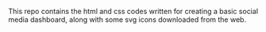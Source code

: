 This repo contains the html and css codes written for creating a basic social media dashboard, along with some svg icons downloaded from the web.
